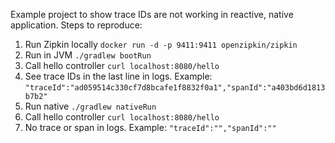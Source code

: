Example project to show trace IDs are not working in reactive, native application.
Steps to reproduce:
1. Run Zipkin locally `docker run -d -p 9411:9411 openzipkin/zipkin`
2. Run in JVM `./gradlew bootRun` 
3. Call hello controller `curl localhost:8080/hello`
4. See trace IDs in the last line in logs. Example:
`"traceId":"ad059514c330cf7d8bcafe1f8832f0a1","spanId":"a403bd6d1813b7b2"`
5. Run native `./gradlew nativeRun` 
6. Call hello controller `curl localhost:8080/hello`
7. No trace or span in logs. Example:
`"traceId":"","spanId":""`